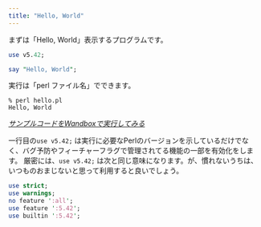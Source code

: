 ```yaml
---
title: "Hello, World"
---
```


まずは「Hello, World」表示するプログラムです。

```perl:hello.pl
use v5.42;

say "Hello, World";
```

実行は「perl ファイル名」でできます。

```shell
% perl hello.pl
Hello, World
```

*[サンプルコードをWandboxで実行してみる](https://wandbox.org/permlink/Aj3kwfQzRHlafG72)*

一行目の`use v5.42;` は実行に必要なPerlのバージョンを示しているだけでなく、バグ予防やフィーチャーフラグで管理されてる機能の一部を有効化をします。
厳密には、`use v5.42;` は次と同じ意味になります。が、慣れないうちは、いつものおまじないと思って利用すると良いでしょう。

```perl
use strict;
use warnings;
no feature ':all';
use feature ':5.42';
use builtin ':5.42';
```

